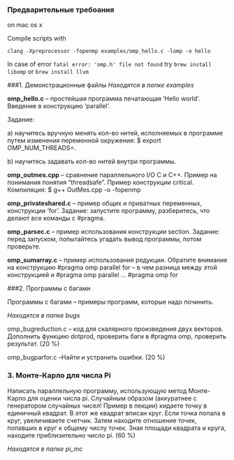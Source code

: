 ### Предварительные требоания
on mac os x

Compile scripts with 

`clang -Xpreprocessor -fopenmp examples/omp_hello.c -lomp -o hello`

In case of error
`fatal error: 'omp.h' file not found` try `brew install libomp` or `brew install llvm`

###1. Демонстрационные файлы 
_Находятся в папке examples_

**omp_hello.c** – простейшая программа печатающая ‘Hello world’. Введение в конструкцию ‘parallel’. 

Задание: 

а) научитесь вручную менять кол-во нитей, исполняемых в программе путем изменения переменной окружения:
$ export OMP_NUM_THREADS=<number you want>. 

b) научитесь задавать кол-во нитей внутри программы.

**omp_outmes.cpp** – сравнение параллельного I/O C и C++. Пример на понимания понятия “threadsafe”. Пример конструкции critical. Компиляция:
$ g++ OutMes.cpp -o <executable> -fopenmp

**omp_privateshared.c** – пример общих и приватных переменных, конструкции ‘for’. Задание: запустите программу, разберитесь, что делают все команды с #pragma.

**omp_parsec.c** – пример использования конструкции section. Задание: перед запуском, попытайтесь угадать вывод программы, потом проверьте.

**omp_sumarray.c** – пример использования редукции. Обратите внимание на конструкцию #pragma omp parallel for – в чем разница между этой конструкцией и #pragma omp parallel … #pragma omp for

###2. Программы с багами
 
Программы с багами – примеры программ, которые надо починить.

_Находятся в папке bugs_

omp_bugreduction.c – код для скалярного произведения двух векторов. Дополнить функцию dotprod, проверить баги в #pragma omp, проверить результат. (20 %)

omp_bugparfor.c –Найти и устранить ошибки. (20 %)

### 3. Монте-Карло для числа Pi

Написать параллельную программу, использующую метод Монте-Карло для оценки числа pi. Случайным образом (аккуратнее с генератором случайных чисел! Пример в лекции) кидаете точку в единичный квадрат. В этот же квадрат вписан круг. Если точка попала в круг, увеличиваете счетчик. Затем находите отношение точек, попавших в круг к общему числу точек. Зная площади квадрата и круга, находите приблизительно число pi. (60 %)

_Находятся в папке pi_mc_
